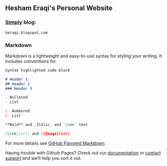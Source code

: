 ## Hesham Eraqi's Personal Website

### [Simply](simply.blogspot.com) blog:

```
heraqi.blogspot.com
```

### Markdown

Markdown is a lightweight and easy-to-use syntax for styling your writing. It includes conventions for

```markdown
Syntax highlighted code block

# Header 1
## Header 2
### Header 3

- Bulleted
- List

1. Numbered
2. List

**Bold** and _Italic_ and `Code` text

[Link](url) and ![Image](src)
```

For more details see [GitHub Flavored Markdown](https://guides.github.com/features/mastering-markdown/).

Having trouble with Github Pages? Check out our [documentation](https://help.github.com/categories/github-pages-basics/) or [contact support](https://github.com/contact) and we’ll help you sort it out.
